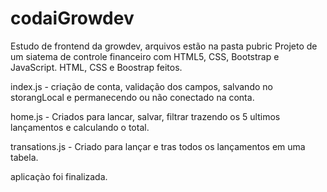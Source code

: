 # codaiGrowdev
Estudo de frontend da growdev, arquivos estão na pasta pubric
Projeto de um siatema de controle financeiro com HTML5, CSS, Bootstrap e JavaScript.
HTML, CSS e Boostrap feitos.

index.js - criação de conta, validação dos campos, salvando no storangLocal e permanecendo ou não conectado na conta.

home.js - Criados para lancar, salvar, filtrar trazendo os 5 ultimos lançamentos e calculando o total.

transations.js - Criado para lançar e tras todos os lançamentos em uma tabela.

aplicaçào foi finalizada.
